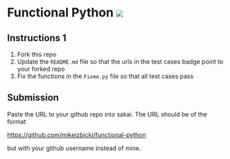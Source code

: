 # Functional Python [![](https://github.com/luisgomez214/functional-python/workflows/tests/badge.svg)](https://github.com/luisgomez214/functional-python/actions?query=workflow%3Atests)

## Instructions 1

1. Fork this repo
1. Update the `README.md` file so that the urls in the test cases badge point to your forked repo
1. Fix the functions in the `Fixme.py` file so that all test cases pass

## Submission

Paste the URL to your github repo into sakai. The URL should be of the format

https://github.com/mikeizbicki/functional-python

but with your github username instead of mine.
